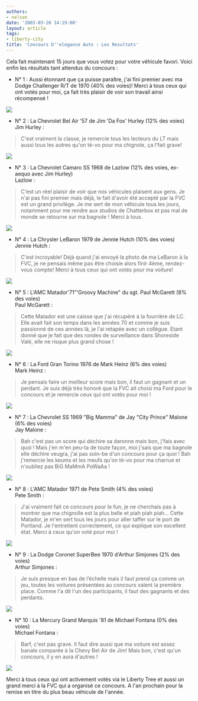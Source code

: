 ```yaml
---
authors:
- nelson
date: '2003-03-20 14:19:00'
layout: article
tags:
- liberty-city
title: 'Concours D''elegance Auto : Les Resultats'
---
```



Cela fait maintenant 15 jours que vous votez pour votre véhicule favori. Voici enfin les résultats tant attendus du concours :

- N° 1 : Aussi étonnant que ça puisse paraître, j'ai fini premier avec ma Dodge Challenger R/T de 1970 (40% des voies)! Merci à tous ceux qui ont votés pour moi, ça fait très plaisir de voir son travail ainsi récompensé !

![](/content/images/2016/07/Challenger-1.jpg)

- N° 2 : La Chevrolet Bel Air '57 de Jim 'Da Fox' Hurley (12% des voies)  
Jim Hurley :

> C'est vraiment la classe, je remercie tous les lecteurs du LT mais aussi tous les autres qu'on té-vo pour ma chignole, ça l'fait grave!

![](/content/images/2016/07/fsscr001-1.jpg)

- N° 3 : La Chevrolet Camaro SS 1968 de Lazlow (12% des voies, ex-aequo avec Jim Hurley)  
Lazlow :

> C'est un réel plaisir de voir que nos véhicules plaisent aux gens. Je n'ai pas fini premier mais déjà, le fait d'avoir été accepté par la FVC est un grand privilège. Je me sert de mon véhicule tous les jours, notamment pour me rendre aux studios de Chatterbox et pas mal de monde se retourne sur ma bagnole ! Merci à tous.

![](/content/images/2016/07/Camaro-1.jpg)

- N° 4 : La Chrysler LeBaron 1979 de Jennie Hutch (10% des voies)  
Jennie Hutch :

> C'est incroyable! Déjà quand j'ai envoyé la photo de ma LeBaron à la FVC, je ne pensais même pas être choisie alors finir 4ème, rendez-vous compte! Merci à tous ceux qui ont votés pour ma voiture!

![](/content/images/2016/07/lebaron-1.jpg)

- N° 5 : L'AMC Matador'71"'Groovy Machine" du sgt. Paul McGarett (8% des voies)  
Paul McGarett :

> Cette Matador est une caisse que j'ai récupéré à la fourrière de LC. Elle avait fait son temps dans les années 70 et comme je suis passionné de ces années là, je l'ai retapée avec un collègue. Etant donné que je fait que des rondes de surveillance dans Shoreside Valé, elle ne risque plus grand chose !

![](/content/images/2016/07/fsscr010-1.jpg)

- N° 6 : La Ford Gran Torino 1976 de Mark Heinz (6% des voies)  
Mark Heinz :

> Je pensais faire un meilleur score mais bon, il faut un gagnant et un perdant. Je suis déjà très honoré que la FVC ait choisi ma Ford pour le concours et je remercie ceux qui ont votés pour moi !

![](/content/images/2016/07/Torino5-1.jpg)

- N° 7 : La Chevrolet SS 1969 "Big Mamma" de Jay "City Prince" Malone (6% des voies)  
Jay Malone :

> Bah c'est pas un score qui déchire sa daronne mais bon, j'fais avec quoi ! Mais j'en m'en peu-ta de toute façon, moi j'sais que ma bagnole elle déchire veugra, j'ai pas soin-be d'un concours pour ça quoi ! Bah j'remercie les keums et les meufs qu'on té-vo pour ma charrue et n'oubliez pas BiG MaMmA PoWaAa !

![](/content/images/2016/07/fsscr003-1.jpg)

- N° 8 : L'AMC Matador 1971 de Pete Smith (4% des voies)  
Pete Smith :

> J'ai vraiment fait ce concours pour le fun, je ne cherchais pas à montrer que ma chignolle est la plus belle et piah piah piah... Cette Matador, je m'en sert tous les jours pour aller taffer sur le port de Portland. Je l'entretient correctement, ce qui explique son excellent état. Merci à ceux qu'on voté pour moi !

![](/content/images/2016/07/fsscr003-2.jpg)

- N° 9 : La Dodge Coronet SuperBee 1970 d'Arthur Simjones (2% des voies)  
Arthur Simjones :

> Je suis presque en bas de l’échelle mais il faut prend ça comme un jeu, toutes les voitures présentées au concours valent la première place. Comme l'a dit l'un des participants, il faut des gagnants et des perdants.

![](/content/images/2016/07/Hemi102-1.jpg)

- N° 10 : La Mercury Grand Marquis '81 de Michael Fontana (0% des voies)  
Michael Fontana :

> Barf, c'est pas grave. Il faut dire aussi que ma voiture est assez banale comparée à la Chevy Bel Air de Jim! Mais bon, c'est qu'un concours, il y en aura d'autres !

![](/content/images/2016/07/fsscr008-1.jpg)

Merci à tous ceux qui ont activement votés via le Liberty Tree et aussi un grand merci à la FVC qui a organisé ce concours. A l'an prochain pour la remise en titre du plus beau véhicule de l'année.